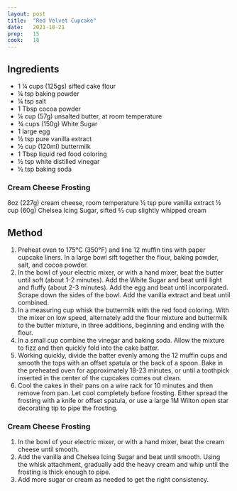```yaml
---
layout: post
title:  "Red Velvet Cupcake"
date:   2021-10-21
prep:   15
cook:   18
---
```


## Ingredients

- 1 ¼ cups (125gs) sifted cake flour
- ¼ tsp baking powder
- ¼ tsp salt
- 1 Tbsp cocoa powder
- ¼ cup (57g) unsalted butter, at room temperature
- ¾ cups (150g) White Sugar
- 1 large egg
- ½ tsp pure vanilla extract
- ½ cup (120ml) buttermilk
- 1 Tbsp liquid red food coloring
- ½ tsp white distilled vinegar
- ½ tsp baking soda

### Cream Cheese Frosting

8oz (227g) cream cheese, room temperature
½ tsp pure vanilla extract
½ cup (60g) Chelsea Icing Sugar, sifted
⅔ cup slightly whipped cream

## Method

1. Preheat oven to 175°C (350°F) and line 12 muffin tins with paper cupcake liners. In a large bowl sift together the flour, baking powder, salt, and cocoa powder.
2. In the bowl of your electric mixer, or with a hand mixer, beat the butter until soft (about 1-2 minutes). Add the White Sugar and beat until light and fluffy (about 2-3 minutes). Add the egg and beat until incorporated. Scrape down the sides of the bowl. Add the vanilla extract and beat until combined.
3. In a measuring cup whisk the buttermilk with the red food coloring. With the mixer on low speed, alternately add the flour mixture and buttermilk to the butter mixture, in three additions, beginning and ending with the flour.
4. In a small cup combine the vinegar and baking soda. Allow the mixture to fizz and then quickly fold into the cake batter.
5. Working quickly, divide the batter evenly among the 12 muffin cups and smooth the tops with an offset spatula or the back of a spoon. Bake in the preheated oven for approximately 18-23 minutes, or until a toothpick inserted in the center of the cupcakes comes out clean.
6. Cool the cakes in their pans on a wire rack for 10 minutes and then remove from pan. Let cool completely before frosting. Either spread the frosting with a knife or offset spatula, or use a large 1M Wilton open star decorating tip to pipe the frosting.

### Cream Cheese Frosting

1. In the bowl of your electric mixer, or with a hand mixer, beat the cream cheese until smooth.
2. Add the vanilla and Chelsea Icing Sugar and beat until smooth. Using the whisk attachment, gradually add the heavy cream and whip until the frosting is thick enough to pipe.
3. Add more sugar or cream as needed to get the right consistency.

